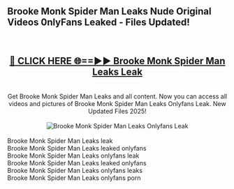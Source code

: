 <h2>Brooke Monk Spider Man Leaks Nude Original Videos 0nlyFans Leaked - Files Updated! </h2>
<br>
<div align="center">
<h2><a href="https://213.232.235.80/live/video.php?q=brooke-monk-spider-man-leaks" rel="nofollow">🔴 CLICK HERE 🌐==►► Brooke Monk Spider Man Leaks Leak</a></h2>
<br>
Get Brooke Monk Spider Man Leaks and all content. Now you can access all videos and pictures of Brooke Monk Spider Man Leaks Onlyfans Leak. New Updated Files 2025!
<br>
<br>
<a href="https://213.232.235.80/live/video.php?q=brooke-monk-spider-man-leaks" rel="nofollow" data-target="animated-image.originalLink"><img src="https://i.imgur.com/1EjSzPs.png" alt="Brooke Monk Spider Man Leaks Onlyfans Leak" style="max-width: 100%; display: inline-block;" data-target="animated-image.originalImage"></a>
</div>
<br>
Brooke Monk Spider Man Leaks leak<br>
Brooke Monk Spider Man Leaks leaked onlyfans<br>
Brooke Monk Spider Man Leaks onlyfans leak<br>
Brooke Monk Spider Man Leaks leaked onlyfans<br>
Brooke Monk Spider Man Leaks onlyfans leaks<br>
Brooke Monk Spider Man Leaks onlyfans porn
